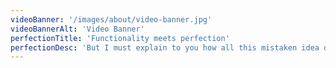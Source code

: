 ```yaml
---
videoBanner: '/images/about/video-banner.jpg'
videoBannerAlt: 'Video Banner'
perfectionTitle: 'Functionality meets perfection'
perfectionDesc: 'But I must explain to you how all this mistaken idea of denouncing sure and praising pain was born and I will give you a complete at the system, expound the actual teachings of the great of the truth, the human happiness was born. teachings of the great of the truth.'
---
```

